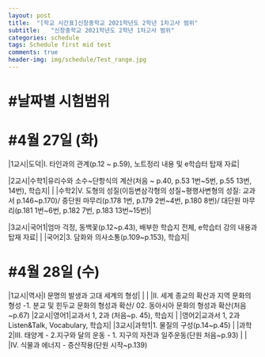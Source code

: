 ```yaml
---
layout: post
title:  "[학교 시간표]신창중학교 2021학년도 2학년 1차고사 범위"
subtitle:   "신창중학교 2021학년도 2학년 1차고사 범위"
categories: schedule
tags: Schedule first mid test
comments: true
header-img: img/schedule/Test_range.jpg
---
```


#날짜별 시험범위
======

#4월 27일 (화)
======

|1교시|도덕|I. 타인과의 관계(p.12 ~ p.59), 노트정리 내용 및 e학습터 탑재 자료|


|2교시|수학1|유리수와 소수~단항식의 계산(처음 ~ p.40, p.53 1번~5번, p.55 13번, 14번), 학습지|
|     |수학2|V. 도형의 성질(이등변삼각형의 성질~평행사변형의 성질: 교과서 p.146~p.170)/ 중단원 마무리(p.178 1번, p.179 2번~4번, p.180 8번)/ 대단원 마무리(p.181 1번~6번, p.182 7번, p.183 13번~15번)|


|3교시|국어1|엄마 걱정, 동백꽃(p.12~p.43), 배부한 학습지 전체, e학습터 강의 내용과 탑재 자료|
|     |국어2|3. 담화와 의사소통(p.109~p.153), 학습지|







#4월 28일 (수)
======

|1교시|역사|I 문명의 발생과 고대 세계의 형성|
|     |    |II. 세계 종교의 확산과 지역 문화의 형성 -1. 분교 및 힌두교 문화의 형성과 확산/ 02. 동아시아 문화의 형성과 확산(처음~p.67)
|2교시|영어1|교과서 1, 2과 (처음~p. 45), 학습지
|     |영어2|교과서 1, 2과 Listen&Talk, Vocabulary, 학습지|
|3교시|과학1|1. 물질의 구성(p.14~p.45)
|     |과학2|III. 태양계 - 2.지구와 달의 운동 - 1. 지구의 자전과 일주운동(단원 처음~p.93)
|     |     |IV. 식물과 에너지 - 증산작용(단원 시작~p.139)
